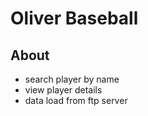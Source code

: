 # Oliver Baseball

## About
- search player by name
- view player details
- data load from ftp server